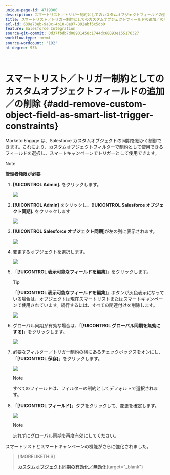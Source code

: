 ```yaml
---
unique-page-id: 4719300
description: スマートリスト／トリガー制約としてのカスタムオブジェクトフィールドの追加／の削除 - Marketo ドキュメント - 製品ドキュメント
title: スマートリスト／トリガー制約としてのカスタムオブジェクトフィールドの追加／の削除
exl-id: 639e73eb-9a8c-4b10-8e97-892abf5c5db0
feature: Salesforce Integration
source-git-commit: 0d37fbdb7d08901458c1744dc68893e155176327
workflow-type: tm+mt
source-wordcount: '192'
ht-degree: 95%

---
```


# スマートリスト／トリガー制約としてのカスタムオブジェクトフィールドの追加／の削除 {#add-remove-custom-object-field-as-smart-list-trigger-constraints}

Marketo Engage は、Salesforce カスタムオブジェクトの同期を細かく制御できます。これにより、カスタムオブジェクトフィルターで制約として使用できるフィールドを選択し、スマートキャンペーンでトリガーとして使用できます。

>[!NOTE]
>
>**管理者権限が必要**

1. **[!UICONTROL Admin].** をクリックします。

   ![](assets/add-remove-custom-object-field-1.png)

1. **[!UICONTROL Admin]** をクリックし、**[!UICONTROL Salesforce オブジェクト同期 &#x200B;].** をクリックします

   ![](assets/image2015-12-11-15-3a11-3a41.png)

1. **[!UICONTROL Salesforce オブジェクト同期]**&#x200B;が左の列に表示されます。

   ![](assets/image2015-12-11-15-3a15-3a15.png)

1. 変更するオブジェクトを選択します。

   ![](assets/image2014-12-10-13-3a10-3a11.png)

1. 「**[!UICONTROL 表示可能なフィールドを編集]**」をクリックします。

   >[!TIP]
   >
   >「**[!UICONTROL 表示可能なフィールドを編集]**」ボタンが灰色表示になっている場合は、オブジェクトは現在スマートリストまたはスマートキャンペーンで使用されています。続行するには、すべての関連付けを削除します。

   ![](assets/image2014-12-10-13-3a10-3a25.png)

1. グローバル同期が有効な場合は、「**[!UICONTROL グローバル同期を無効にする]**」をクリックします。

   ![](assets/image2014-12-10-13-3a10-3a36.png)

1. 必要なフィルター／トリガー制約の横にあるチェックボックスをオンにし、「**[!UICONTROL 保存]**」をクリックします。

   ![](assets/image2014-12-10-13-3a10-3a47.png)

   >[!NOTE]
   >
   >すべてのフィールドは、フィルターの制約としてデフォルトで選択されます。

1. 「**[!UICONTROL フィールド]**」タブをクリックして、変更を確定します。

   ![](assets/image2014-12-10-13-3a10-3a56.png)

   >[!NOTE]
   >
   >忘れずにグローバル同期を再度有効にしてください。

スマートリストとスマートキャンペーンの機能がさらに強化されました。

>[!MORELIKETHIS]
>
>[カスタムオブジェクト同期の有効化／無効化](/help/marketo/product-docs/crm-sync/salesforce-sync/setup/optional-steps/enable-disable-custom-object-sync.md){target="_blank"}
